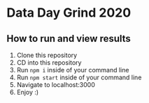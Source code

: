 # Data Day Grind 2020
## How to run and view results
1. Clone this repository
2. CD into this repository
3. Run `npm i` inside of your command line
4. Run `npm start` inside of your command line
5. Navigate to localhost:3000
6. Enjoy :)
